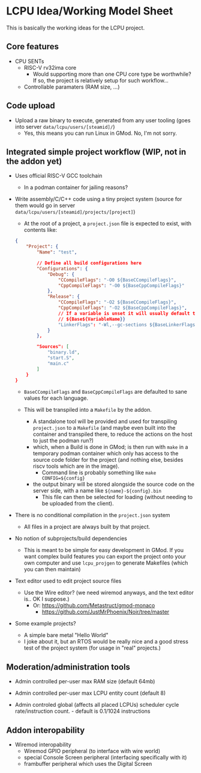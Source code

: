 # LCPU Idea/Working Model Sheet

This is basically the working ideas for the LCPU project.

## Core features

- CPU SENTs
	- RISC-V rv32ima core
		- Would supporting more than one CPU core type be worthwhile? If so, the project is relatively setup for such workflow...
	- Controllable paramaters (RAM size, ...)

## Code upload

- Upload a raw binary to execute, generated from any user tooling (goes into server `data/lcpu/users/[steamid]/`)
	- Yes, this means you can run Linux in GMod. No, I'm not sorry.

## Integrated simple project workflow (WIP, not in the addon yet)

- Uses official RISC-V GCC toolchain
	- In a podman container for jailing reasons?

- Write assembly/C/C++ code using a tiny project system (source for them would go in server `data/lcpu/users/[steamid]/projects/[project]`)
	- At the root of a project, a `project.json` file is expected to exist, with contents like:
	```json
	{
		"Project": {
			"Name": "test",

			// Define all build configurations here
			"Configurations": {
				"Debug": {
					"CCompileFlags": "-O0 ${BaseCCompileFlags}",
					"CppCompileFlags": "-O0 ${BaseCppCompileFlags}"
				},
				"Release": {
					"CCompileFlags": "-O2 ${BaseCCompileFlags}",
					"CppCompileFlags": "-O2 ${BaseCppCompileFlags}",
					// If a variable is unset it will usually default to
					// ${Base${VariableName}}
					"LinkerFlags": "-Wl,--gc-sections ${BaseLinkerFlags}"
				}
			},

			"Sources": [
				"binary.ld",
				"start.S",
				"main.c"
			]
		}
	}
	```

	- `BaseCCompileFlags` and `BaseCppCompileFlags` are defaulted to sane values for each language.

	- This will be transpiled into a `Makefile` by the addon.
		- A standalone tool will be provided and used for transpiling `project.json` to a `Makefile` (and maybe even built into the container and transpiled there, to reduce the actions on the host to just the podman run?)
		- which, when a Build is done in GMod; is then run with `make` in a temporary podman container which only has access to the source code folder for the project (and nothing else, besides riscv tools which are in the image).
			- Command line is probably something like `make CONFIG=${config}`
		- the output binary will be stored alongside the source code on the server side, with a name like `${name}-${config}.bin`
			- This file can then be selected for loading (without needing to be uploaded from the client).


- There is no conditional compilation in the `project.json` system
	- All files in a project are always built by that project.

- No notion of subprojects/build dependencies
	- This is meant to be simple for easy development in GMod. If you want complex build features you can export the project onto your own computer and use `lcpu_projgen` to generate Makefiles (which you can then maintain)

- Text editor used to edit project source files
	- Use the Wire editor? (we need wiremod anyways, and the text editor is.. OK I suppose.)
		- Or: https://github.com/Metastruct/gmod-monaco
			- https://github.com/JustMrPhoenix/Noir/tree/master

- Some example projects?
	- A simple bare metal "Hello World"
	- I joke about it, but an RTOS would be really nice and a good stress test of the project system (for usage in "real" projects.)

## Moderation/administration tools
- Admin controlled per-user max RAM size (default 64mb)

- Admin controlled per-user max LCPU entity count (default 8)

- Admin controled global (affects all placed LCPUs) scheduler cycle rate/instruction count.
		- default is 0.1/1024 instructions

## Addon interopability

- Wiremod interopability
	- Wiremod GPIO peripheral (to interface with wire world)
	- special Console Screen peripheral (interfacing specifically with it)
	- frambuffer peripheral which uses the Digital Screen
